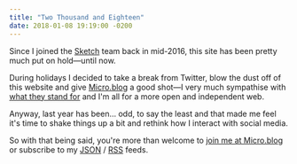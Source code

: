 ```yaml
---
title: "Two Thousand and Eighteen"
date: 2018-01-08 19:19:00 -0200
---
```


Since I joined the [Sketch](https://sketchapp.com/) team back in mid-2016, this site has been pretty much put on hold—until now.

During holidays I decided to take a break from Twitter, blow the dust off of this website and give [Micro.blog](https://micro.blog/) a good shot—I very much sympathise with [what they stand for](http://help.micro.blog/2015/why-i-created-this/) and I'm all for a more open and independent web.

Anyway, last year has been… odd, to say the least and that made me feel it's time to shake things up a bit and rethink how I interact with social media.

So with that being said, you're more than welcome to [join me at Micro.blog](https://micro.blog/mmarfil) or subscribe to my [JSON](https://mmarfil.com/feed.json) / [RSS](https://mmarfil.com/feed.xml) feeds.
